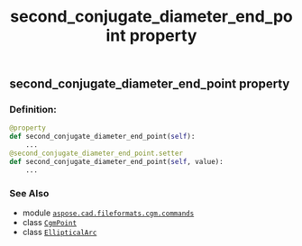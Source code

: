 ﻿---
title: second_conjugate_diameter_end_point property
second_title: Aspose.CAD for Python via .NET API References
description: 
type: docs
weight: 120
url: /python-net/aspose.cad.fileformats.cgm.commands/ellipticalarc/second_conjugate_diameter_end_point/
is_root: false
---

## second_conjugate_diameter_end_point property

### Definition:
```python
@property
def second_conjugate_diameter_end_point(self):
    ...
@second_conjugate_diameter_end_point.setter
def second_conjugate_diameter_end_point(self, value):
    ...
```

### See Also
* module [`aspose.cad.fileformats.cgm.commands`](../../)
* class [`CgmPoint`](/cad/python-net/aspose.cad.fileformats.cgm.classes/cgmpoint)
* class [`EllipticalArc`](/cad/python-net/aspose.cad.fileformats.cgm.commands/ellipticalarc)
